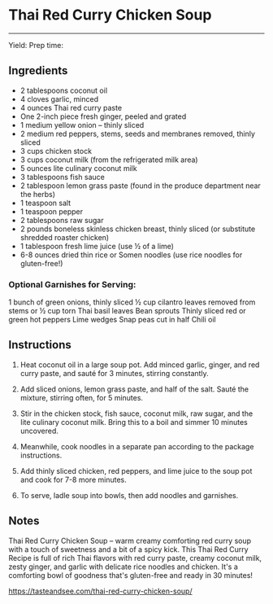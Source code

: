 # Thai Red Curry Chicken Soup
---
Yield:
Prep time:

## Ingredients
- 2 tablespoons coconut oil
- 4 cloves garlic, minced
- 4 ounces Thai red curry paste
- One 2-inch piece fresh ginger, peeled and grated
- 1 medium yellow onion – thinly sliced
- 2 medium red peppers, stems, seeds and membranes removed, thinly sliced
- 3 cups chicken stock
- 3 cups coconut milk (from the refrigerated milk area)
- 5 ounces lite culinary coconut milk
- 3 tablespoons fish sauce
- 2 tablespoon lemon grass paste (found in the produce department near the herbs)
- 1 teaspoon salt
- 1 teaspoon pepper
- 2 tablespoons raw sugar
- 2 pounds boneless skinless chicken breast, thinly sliced (or substitute shredded roaster chicken)
- 1 tablespoon fresh lime juice (use ½ of a lime)
- 6-8 ounces dried thin rice or Somen noodles (use rice noodles for gluten-free!)

### Optional Garnishes for Serving:
1 bunch of green onions, thinly sliced
½ cup cilantro leaves removed from stems or ½ cup torn Thai basil leaves
Bean sprouts
Thinly sliced red or green hot peppers
Lime wedges
Snap peas cut in half
Chili oil

## Instructions
1. Heat coconut oil in a large soup pot. Add minced garlic, ginger, and red curry paste, and sauté for 3 minutes, stirring constantly.

2. Add sliced onions, lemon grass paste, and half of the salt.  Sauté the mixture, stirring often, for 5 minutes.

3. Stir in the chicken stock, fish sauce, coconut milk, raw sugar, and the lite culinary coconut milk.  Bring this to a boil and simmer 10 minutes uncovered.

4. Meanwhile, cook noodles in a separate pan according to the package instructions.

5. Add thinly sliced chicken, red peppers, and lime juice to the soup pot and cook for 7-8 more minutes.

6. To serve, ladle soup into bowls, then add noodles and garnishes.

## Notes

Thai Red Curry Chicken Soup – warm creamy comforting red curry soup with a touch of sweetness and a bit of a spicy kick.  This Thai Red Curry Recipe is full of rich Thai flavors with red curry paste, creamy coconut milk, zesty ginger, and garlic with delicate rice noodles and chicken. It's a comforting bowl of goodness that's gluten-free and ready in 30 minutes! 


https://tasteandsee.com/thai-red-curry-chicken-soup/
